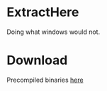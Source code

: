 # ExtractHere
Doing what windows would not.

# Download

Precompiled binaries [here](https://github.com/Odizinne/ExtractHere/raw/main/build/extract_here.zip)
